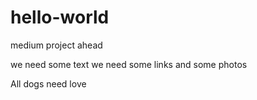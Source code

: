 # hello-world
medium project ahead

we need some text
we need some links
and some photos

All dogs need love
